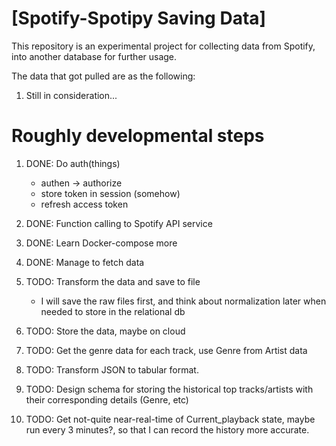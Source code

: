 # [Spotify-Spotipy Saving Data]

This repository is an experimental project for collecting data from Spotify, into another database for further usage. 

The data that got pulled are as the following:

1. Still in consideration...

 # Roughly developmental steps

 1. DONE: Do auth(things)
    - authen -> authorize
    - store token in session (somehow)
    - refresh access token
 2. DONE: Function calling to Spotify API service
 2. DONE: Learn Docker-compose more
 3. DONE: Manage to fetch data
 4. TODO: Transform the data and save to file
       
       - I will save the raw files first, and think about normalization later when needed to store in the relational db

 5. TODO: Store the data, maybe on cloud
 6. TODO: Get the genre data for each track, use Genre from Artist data
 7. TODO: Transform JSON to tabular format. 
 8. TODO: Design schema for storing the historical top tracks/artists with their corresponding details (Genre, etc)
 9. TODO: Get not-quite near-real-time of Current_playback state, maybe run every 3 minutes?, so that I can record the history more accurate.
 